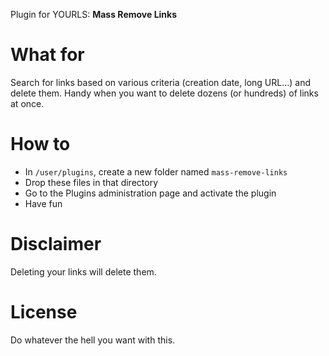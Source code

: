 Plugin for YOURLS: **Mass Remove Links**

# What for

Search for links based on various criteria (creation date, long URL...) and delete them. Handy when you want to delete dozens (or hundreds) of links at once.

# How to

* In `/user/plugins`, create a new folder named `mass-remove-links`
* Drop these files in that directory
* Go to the Plugins administration page and activate the plugin 
* Have fun

# Disclaimer

Deleting your links will delete them.

# License

Do whatever the hell you want with this.
